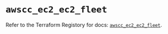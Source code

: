 # `awscc_ec2_ec2_fleet`

Refer to the Terraform Registory for docs: [`awscc_ec2_ec2_fleet`](https://registry.terraform.io/providers/hashicorp/awscc/0.70.0/docs/resources/ec2_ec2_fleet).
